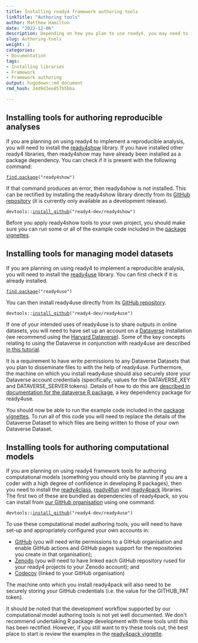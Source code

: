 ```yaml
---
title: Installing ready4 framework authoring tools
linkTitle: "Authoring tools"
author: Matthew Hamilton
date: "2022-12-06"
description: Depending on how you plan to use ready4, you may need to install some or all of its authoring tools.
slug: Authoring-tools
weight: 2
categories: 
- Documentation
tags: 
- Installing libraries
- Framework
- Framework authoring
output: hugodown::md_document
rmd_hash: 34d9d3ee857b5bba

---
```


## Installing tools for authoring reproducible analyses

If you are planning on using ready4 to implement a reproducible analysis, you will need to install the [ready4show](https://ready4-dev.github.io/ready4show/) library. If you have installed other ready4 libraries, then ready4show may have already been installed as a package dependency. You can check if it is present with the following command:

<div class="highlight">

<pre class='chroma'><code class='language-r' data-lang='r'><span><span class='nf'><a href='https://rdrr.io/r/base/find.package.html'>find.package</a></span><span class='o'>(</span><span class='s'>"ready4show"</span><span class='o'>)</span></span></code></pre>

</div>

If that command produces an error, then ready4show is not installed. This can be rectified by installing the ready4show library directly from its [GitHub repository](https://github.com/ready4-dev/ready4show) (it is currently only available as a development release).

<div class="highlight">

<pre class='chroma'><code class='language-r' data-lang='r'><span><span class='nf'>devtools</span><span class='nf'>::</span><span class='nf'><a href='https://remotes.r-lib.org/reference/install_github.html'>install_github</a></span><span class='o'>(</span><span class='s'>"ready4-dev/ready4show"</span><span class='o'>)</span></span></code></pre>

</div>

Before you apply ready4show tools to your own project, you should make sure you can run some or all of the example code included in the [package vignettes](https://ready4-dev.github.io/ready4show/articles/).

## Installing tools for managing model datasets

If you are planning on using ready4 to implement a reproducible analysis, you will need to install the [ready4use](https://ready4-dev.github.io/ready4use/) library. You can first check if it is already installed.

<div class="highlight">

<pre class='chroma'><code class='language-r' data-lang='r'><span><span class='nf'><a href='https://rdrr.io/r/base/find.package.html'>find.package</a></span><span class='o'>(</span><span class='s'>"ready4use"</span><span class='o'>)</span></span></code></pre>

</div>

You can then install ready4use directly from its [GitHub repository](https://github.com/ready4-dev/ready4use).

<div class="highlight">

<pre class='chroma'><code class='language-r' data-lang='r'><span><span class='nf'>devtools</span><span class='nf'>::</span><span class='nf'><a href='https://remotes.r-lib.org/reference/install_github.html'>install_github</a></span><span class='o'>(</span><span class='s'>"ready4-dev/ready4use"</span><span class='o'>)</span></span></code></pre>

</div>

If one of your intended uses of ready4use is to share outputs in online datasets, you will need to have set up an account on a [Dataverse](https://dataverse.org) installation (we recommend using the [Harvard Dataverse](https://dataverse.harvard.edu)). Some of the key concepts relating to using the Dataverse in conjunction with ready4use are described [in this tutorial](https://www.acumen-mh.org/blog/2022/08/28/access_open_data/).

It is a requirement to have write permissions to any Dataverse Datasets that you plan to disseminate files to with the help of ready4use. Furthermore, the machine on which you install ready4use should also securely store your Dataverse account credentials (specifically, values for the DATAVERSE_KEY and DATAVERSE_SERVER tokens). Details of how to do this are [described in documentation for the dataverse R package](https://cran.r-project.org/web/packages/dataverse/vignettes/A-introduction.html), a key dependency package for ready4use.

You should now be able to run the example code included in the [package vignettes](https://ready4-dev.github.io/ready4use/articles/). To run all of this code you will need to replace the details of the Dataverse Dataset to which files are being written to those of your own Dataverse Dataset.

## Installing tools for authoring computational models

If you are planning on using ready4 framework tools for authoring computational models (something you should only be planning if you are a coder with a high degree of confidence in developing R packages), then you need to install the [ready4class](https://ready4-dev.github.io/ready4class/), [ready4fun](https://ready4-dev.github.io/ready4fun/) and [ready4pack](https://ready4-dev.github.io/ready4pack/) libraries. The first two of these are bundled as dependencies of ready4pack, so you can install from [our GitHub organisation](https://github.com/ready4-dev) using one command.

<div class="highlight">

<pre class='chroma'><code class='language-r' data-lang='r'><span><span class='nf'>devtools</span><span class='nf'>::</span><span class='nf'><a href='https://remotes.r-lib.org/reference/install_github.html'>install_github</a></span><span class='o'>(</span><span class='s'>"ready4-dev/ready4use"</span><span class='o'>)</span></span></code></pre>

</div>

To use these computational model authoring tools, you will need to have set-up and appropriately configured your own accounts in:

-   [GitHub](https://github.com) (you will need write permissions to a GitHub organisation and enable GitHub actions and GitHub pages support for the repositories you create in that organisation);
-   [Zenodo](https://zenodo.org) (you will need to have linked each GitHub repository rused for your ready4 projects to your Zenodo account); and
-   [Codecov](https://about.codecov.io) (linked to your GitHub organisation)

The machine onto which you install ready4pack will also need to be securely storing your GitHub credentials (i.e. the value for the GITHUB_PAT token).

It should be noted that the development workflow supported by our computational model authoring tools is not yet well documented. We don't recommend undertaking R package development with these tools until this has been rectified. However, if you still want to try these tools out, the best place to start is review the examples in the [ready4pack vignette](https://ready4-dev.github.io/ready4pack/articles/V_01.html).

